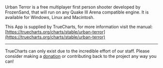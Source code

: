 Urban Terror is a free multiplayer first person shooter developed by FrozenSand, that will run on any Quake III Arena compatible engine. It is available for Windows, Linux and Macintosh.

This App is supplied by TrueCharts, for more information visit the manual: [https://truecharts.org/charts/stable/urban-terror](https://truecharts.org/charts/stable/urban-terror)

---

TrueCharts can only exist due to the incredible effort of our staff.
Please consider making a [donation](https://truecharts.org/sponsor) or contributing back to the project any way you can!
